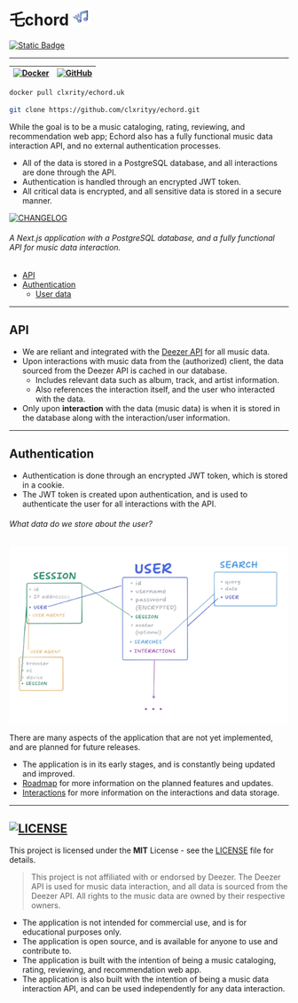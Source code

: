 # 乇chord <img src="./public/apple-touch-icon.png" width="32px" />

[![Static Badge](https://img.shields.io/badge/website-echord?style=for-the-badge&logo=appveyor&logoColor=%238fc0c9&logoSize=auto&label=echord.uk&labelColor=%233f5067&color=%23294380&link=https%3A%2F%2Fechord.uk)](https://echord.uk)

---

| [![Docker](https://img.shields.io/badge/docker-%230db7ed.svg?style=for-the-badge&logo=docker&logoColor=white)](https://hub.docker.com/r/clxrity/echord.uk) | [![GitHub](https://img.shields.io/badge/github-%23121011.svg?style=for-the-badge&logo=github&logoColor=white)](https://github.com/clxrityy/echord) |
| :--------------------------------------------------------------------------------------------------------------------------------------------------------: | :------------------------------------------------------------------------------------------------------------------------------------------------: |

```bash
docker pull clxrity/echord.uk
```

```bash
git clone https://github.com/clxrityy/echord.git
```

While the goal is to be a music cataloging, rating, reviewing, and recommendation web app; Echord also has a fully functional music data interaction API, and no external authentication processes.

- All of the data is stored in a PostgreSQL database, and all interactions are done through the API.
- Authentication is handled through an encrypted JWT token.
- All critical data is encrypted, and all sensitive data is stored in a secure manner.

[<img src="https://img.shields.io/badge/changelog-read?style=for-the-badge&logo=readdotcv&logoSize=auto&label=%20&color=%23373a3fbb&link=https%3A%2F%2Fgithub.com%2Fclxrityy%2Fechord%2Fblob%2Fmain%2FLICENSE" alt="CHANGELOG" />](./CHANGELOG.md)

###### A Next.js application with a PostgreSQL database, and a fully functional API for music data interaction.

- [API](#api)
- [Authentication](#authentication)
  - [User data](#what-data-do-we-store-about-the-user)

---

## API

- We are reliant and integrated with the [Deezer API](https://developers.deezer.com/api) for all music data.
- Upon interactions with music data from the (authorized) client, the data sourced from the Deezer API is cached in our database.
  - Includes relevant data such as album, track, and artist information.
  - Also references the interaction itself, and the user who interacted with the data.
- Only upon **interaction** with the data (music data) is when it is stored in the database along with the interaction/user information.

---

## Authentication

- Authentication is done through an encrypted JWT token, which is stored in a cookie.
- The JWT token is created upon authentication, and is used to authenticate the user for all interactions with the API.

###### What data do we store about the user?

<img src="./assets/USER_INFO_MODEL.png" alt="User data storage model" />

There are many aspects of the application that are not yet implemented, and are planned for future releases.

- The application is in its early stages, and is constantly being updated and improved.
- [Roadmap](./assets/markdown/ROADMAP.md) for more information on the planned features and updates.
- [Interactions](./assets/markdown/INTERACTIONS.md) for more information on the interactions and data storage.

---

## [<img src="https://img.shields.io/badge/license-read?style=for-the-badge&logoSize=auto&label=%20MIT&labelColor=%23eeeeee&color=%23373a3fbb&link=https%3A%2F%2Fgithub.com%2Fclxrityy%2Fechord%2Fblob%2Fmain%2FLICENSE" alt="LICENSE" />](./LICENSE)

This project is licensed under the **MIT** License - see the [LICENSE](./LICENSE) file for details.

> This project is not affiliated with or endorsed by Deezer. The Deezer API is used for music data interaction, and all data is sourced from the Deezer API. All rights to the music data are owned by their respective owners.

- The application is not intended for commercial use, and is for educational purposes only.
- The application is open source, and is available for anyone to use and contribute to.
- The application is built with the intention of being a music cataloging, rating, reviewing, and recommendation web app.
- The application is also built with the intention of being a music data interaction API, and can be used independently for any data interaction.
